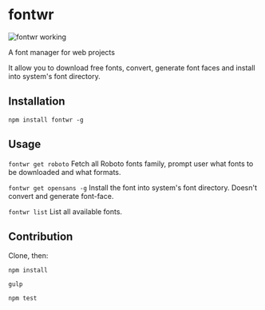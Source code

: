 # fontwr

![fontwr working](http://i.giphy.com/3o7WTw3jdEOXYUIsBW.gif)

A font manager for web projects

It allow you to download free fonts, convert, generate font faces and install into system's font directory.

## Installation
`npm install fontwr -g`

## Usage
`fontwr get roboto`
Fetch all Roboto fonts family, prompt user what fonts to be downloaded and what formats.

`fontwr get opensans -g`
Install the font into system's font directory. Doesn't convert and generate font-face. 

`fontwr list`
List all available fonts.

## Contribution
Clone, then:

`npm install`

`gulp`

`npm test`
